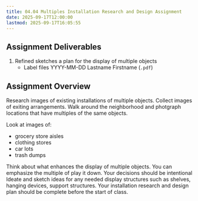 ```yaml
---
title: 04.04 Multiples Installation Research and Design Assignment
date: 2025-09-17T12:00:00
lastmod: 2025-09-17T16:05:55
---
```


## Assignment Deliverables

1. Refined sketches a plan for the display of multiple objects
   - Label files YYYY-MM-DD Lastname Firstname (`.pdf`)

## Assignment Overview

Research images of existing installations of multiple objects. Collect images of exiting arrangements. Walk around the neighborhood and photgraph locations that have multiples of the same objects.

Look at images of:

- grocery store aisles
- clothing stores
- car lots
- trash dumps

Think about what enhances the display of multiple objects. You can emphasize the multiple of play it down. Your decisions should be intentional Ideate and sketch ideas for any needed display structures such as shelves, hanging devices, support structures. Your installation research and design plan should be complete before the start of class.
